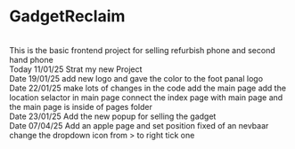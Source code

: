 # GadgetReclaim

<br>
This is the basic frontend project for selling refurbish phone and second hand phone
<br>
Today 11/01/25 Strat my new Project 
<br>
Date 19/01/25 add new logo and gave the color to the foot panal logo
<br>
Date 22/01/25 make lots of changes in the code add the main page add the location selactor in main page connect the index page with main page and the main page is inside of pages folder
<br>
Date 23/01/25 Add the new popup for selling the gadget
<br>
Date 07/04/25 Add an apple page and set position fixed of an nevbaar change the dropdown icon from > to right tick one
